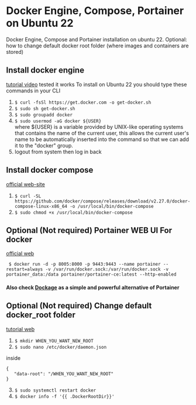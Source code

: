 # Docker Engine, Compose, Portainer on Ubuntu 22
Docker Engine, Compose and Portainer installation on ubuntu 22. Optional: how to change default docker root folder (where images and containers are stored)

## Install docker engine

[tutorial video](https://www.youtube.com/watch?v=M4rWLwzLmwM) tested it works
To install on Ubuntu 22 you should type these commands in your CLI
1. ``$ curl -fsSl https://get.docker.com -o get-docker.sh``
2. ``$ sudo sh get-docker.sh``
3. ``$ sudo groupadd docker``
4. ``$ sudo usermod -aG docker ${USER}`` \
where ${USER} is a variable provided by UNIX-like operating systems that contains the name of the current user, this allows the current user's name to be automatically inserted into the command so that we can add it to the "docker" group.
5. logout from system then log in back

## Install docker compose

[official web-site](https://docs.docker.com/compose/install/standalone/)

1. ``$ curl -SL https://github.com/docker/compose/releases/download/v2.27.0/docker-compose-linux-x86_64 -o /usr/local/bin/docker-compose``
2. ``$ sudo chmod +x /usr/local/bin/docker-compose``

## Optional (Not required) Portainer WEB UI For docker

[official web](https://docs.portainer.io/start/install-ce/server/docker/linux)

`` $ docker run -d -p 8005:8000 -p 9443:9443 --name portainer --restart=always -v /var/run/docker.sock:/var/run/docker.sock -v portainer_data:/data portainer/portainer-ce:latest --http-enabled``

#### Also check [Dockage](https://github.com/louislam/dockge) as a simple and powerful alternative of Portainer

## Optional (Not required) Change default docker_root folder 

[tutorial web](https://www.baeldung.com/ops/docker-image-change-installation-directory)

1. ``$ mkdir WHEN_YOU_WANT_NEW_ROOT``
2. ``$ sudo nano /etc/docker/daemon.json``

inside

``` 
{ 
   "data-root": "/WHEN_YOU_WANT_NEW_ROOT"
}
```

3. ``$ sudo systemctl restart docker``
4. ``$ docker info -f '{{ .DockerRootDir}}'``
